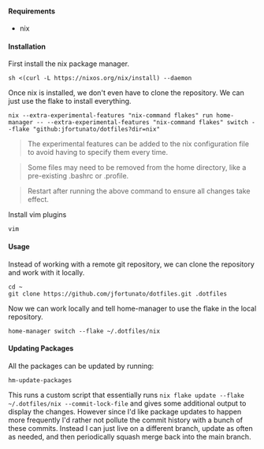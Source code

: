 #### Requirements
- nix

#### Installation

First install the nix package manager.
```
sh <(curl -L https://nixos.org/nix/install) --daemon
```

Once nix is installed, we don't even have to clone the repository. We can just use the flake to install everything.
```
nix --extra-experimental-features "nix-command flakes" run home-manager -- --extra-experimental-features "nix-command flakes" switch --flake "github:jfortunato/dotfiles?dir=nix"
```

> The experimental features can be added to the nix configuration file to avoid having to specify them every time.

> Some files may need to be removed from the home directory, like a pre-existing .bashrc or .profile.

> Restart after running the above command to ensure all changes take effect.

Install vim plugins
```
vim
```

#### Usage

Instead of working with a remote git repository, we can clone the repository and work with it locally.
```
cd ~
git clone https://github.com/jfortunato/dotfiles.git .dotfiles
```

Now we can work locally and tell home-manager to use the flake in the local repository.
```
home-manager switch --flake ~/.dotfiles/nix
```

#### Updating Packages

All the packages can be updated by running:

```
hm-update-packages
```

This runs a custom script that essentially runs `nix flake update --flake ~/.dotfiles/nix --commit-lock-file` and gives some additional output to display the changes. However since I'd like package updates to happen more frequently I'd rather not pollute the commit history with a bunch of these commits. Instead I can just live on a different branch, update as often as needed, and then periodically squash merge back into the main branch.
